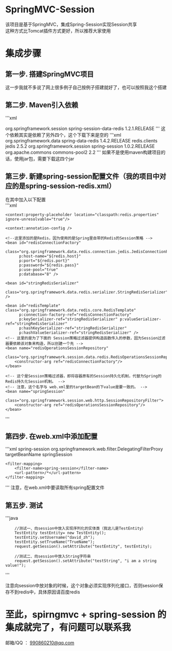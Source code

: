 # SpringMVC-Session
该项目是基于SpringMVC，集成Spring-Session实现Session共享  
这种方式比Tomcat插件方式更好，所以推荐大家使用  
# 集成步骤
## 第一步. 搭建SpringMVC项目  
这一步我就不多说了网上很多例子自己按例子搭建就好了，也可以按照我这个搭建
## 第二步. Maven引入依赖
'''xml  

<!-- spring-session-data-redis -->
<dependency>
  <groupId>org.springframework.session</groupId>
  <artifactId>spring-session-data-redis</artifactId>
  <version>1.2.1.RELEASE</version>
</dependency>
'''  
这个依赖其实是依赖了另外四个，这个下载下来是空的  
'''xml  

<!-- Redis -->
<dependency>
	<groupId>org.springframework.data</groupId>
	<artifactId>spring-data-redis</artifactId>
	<version>1.4.2.RELEASE</version>
</dependency>

<dependency>
	<groupId>redis.clients</groupId>
	<artifactId>jedis</artifactId>
	<version>2.5.2</version>
</dependency>

<!-- Spring Session -->
<dependency>
       <groupId>org.springframework.session</groupId>
       <artifactId>spring-session</artifactId>
       <version>1.0.2.RELEASE</version>
</dependency>

<dependency>
      <groupId>org.apache.commons</groupId>
      <artifactId>commons-pool2</artifactId>
      <version>2.2</version>
</dependency>
'''  
如果不是使用maven构建项目的话，使用jar包，需要下载这四个jar  

## 第三步. 新建spring-session配置文件（我的项目中对应的是spring-session-redis.xml）  
在其中加入以下配置  
'''xml 
<beans>
<!-- 引入redis配置 -->
	<context:property-placeholder location="classpath:redis.properties" ignore-unresolvable="true"/>

	<context:annotation-config />

	<!--这里添加的是Redis，因为使用的是Spring里自带的Redis的Session策略 -->
	<bean id="redisConnectionFactory"
		  class="org.springframework.data.redis.connection.jedis.JedisConnectionFactory"
		  p:host-name="${redis.host}"
		  p:port="${redis.port}"
		  p:password="${redis.pass}"
		  p:use-pool="true"
		  p:database="8" />

	<bean id="stringRedisSerializer"
		  class="org.springframework.data.redis.serializer.StringRedisSerializer" />

	<bean id="redisTemplate" class="org.springframework.data.redis.core.RedisTemplate"
		  p:connection-factory-ref="redisConnectionFactory"
		  p:keySerializer-ref="stringRedisSerializer" p:valueSerializer-ref="stringRedisSerializer"
		  p:hashKeySerializer-ref="stringRedisSerializer"
		  p:hashValueSerializer-ref="stringRedisSerializer" />
	<!-- 这里的是为了下面的 Session策略过滤器提供构造函数传入的参数，因为Session过滤器要依赖该对象来构造，所以创建一个先 -->
	<bean name="redisOperationsSessionRepository"
		  class="org.springframework.session.data.redis.RedisOperationsSessionRepository">
		<constructor-arg ref="redisConnectionFactory"/>
	</bean>

	<!-- 这个是Session策略过滤器，即将容器原有的Session持久化机制，代替为Spring的 Redis持久化Session机制。 -->
	<!-- 注意，这个名字与 web.xml里的targetBean的下value是要一致的。 -->
	<bean name="springSession"
		  class="org.springframework.session.web.http.SessionRepositoryFilter">
		<constructor-arg ref="redisOperationsSessionRepository"/>
	</bean>
</beans>
'''

## 第四步. 在web.xml中添加配置  
'''xml 
<web-app>
  <filter>
		<filter-name>spring-session</filter-name>
		<filter-class>org.springframework.web.filter.DelegatingFilterProxy</filter-class>
		<init-param>
			<param-name>targetBeanName</param-name>
			<param-value>springSession</param-value>
		</init-param>
	</filter>

	<filter-mapping>
		<filter-name>spring-session</filter-name>
		<url-pattern>/*</url-pattern>
	</filter-mapping>
</web-app>
'''
注意，在web.xml中要读取所有spring配置文件  

## 第五步. 测试  
'''java

        //测试一、向session中放入实现序列化的实体类（我这儿是TestEntity）
        TestEntity testEntity= new TestEntity();
        testEntity.setUsername("david_zh");
        testEntity.setTrueName("TrueName");
        request.getSession().setAttribute("testEntity", testEntity);

        //测试二、向session中放入String字符串
        request.getSession().setAttribute("testString", "i am a string value!");
'''

注意向session中放对象的时候，这个对象必须实现序列化接口，否则session保存不到redis中，具体原因请百度redis  

# 至此，spirngmvc + spring-session 的集成就完了，有问题可以联系我
邮箱/QQ ： 990860210@qq.com
